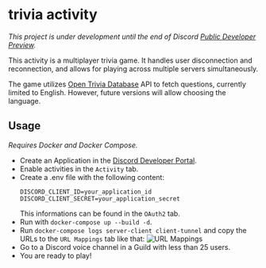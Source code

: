 # trivia activity

*This project is under development until the end of Discord [Public Developer Preview](https://discord.com/developers/docs/activities/overview#public-developer-preview).*

This activity is a multiplayer trivia game. It handles user disconnection and reconnection, and allows for playing across multiple servers simultaneously.

The game utilizes [Open Trivia Database](https://opentdb.com/) API to fetch questions, currently limited to English. However, future versions will allow choosing the language.

## Usage
*Requires Docker and Docker Compose.*

- Create an Application in the [Discord Developer Portal](https://discord.com/developers/applications).
- Enable activities in the `Activity` tab.
- Create a .env file with the following content:
  ```
  DISCORD_CLIENT_ID=your_application_id
  DISCORD_CLIENT_SECRET=your_application_secret
  ```
  This informations can be found in the `OAuth2` tab.
- Run with `docker-compose up --build -d`.
- Run `docker-compose logs server-client client-tunnel` and copy the URLs to the `URL Mappings` tab like that:
![URL Mappings](https://github.com/TheoGuerin64/trivia-activity/assets/57496441/ef1f24c6-2933-492a-9c93-3ddf715c37e2)
- Go to a Discord voice channel in a Guild with less than 25 users.
- You are ready to play!
